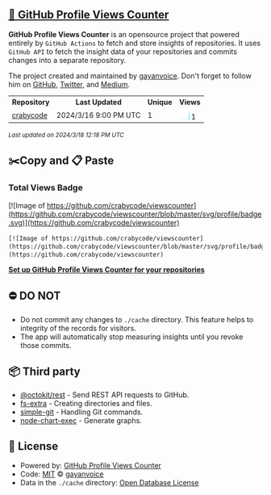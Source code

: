 ## [🚀 GitHub Profile Views Counter](https://github.com/gayanvoice/github-profile-views-counter)
**GitHub Profile Views Counter** is an opensource project that powered entirely by  `GitHub Actions` to fetch and store insights of repositories.
It uses `GitHub API` to fetch the insight data of your repositories and commits changes into a separate repository.

The project created and maintained by [gayanvoice](https://github.com/gayanvoice). Don't forget to follow him on [GitHub](https://github.com/gayanvoice), [Twitter](https://twitter.com/gayanvoice), and [Medium](https://gayanvoice.medium.com/).

<table>
	<tr>
		<th>
			Repository
		</th>
		<th>
			Last Updated
		</th>
		<th>
			Unique
		</th>
		<th>
			Views
		</th>
	</tr>
	<tr>
		<td>
			<a href="https://github.com/crabycode/viewscounter/tree/master/readme/766202793/year.md">
				crabycode
			</a>
		</td>
		<td>
			2024/3/16 9:00 PM UTC
		</td>
		<td>
			1
		</td>
		<td>
			<img alt="Response time graph" src="https://github.com/crabycode/viewscounter/raw/master/graph/766202793/small/year.png" height="20"> 1
		</td>
	</tr>
</table>

<small><i>Last updated on 2024/3/18 12:18 PM UTC</i></small>

## ✂️Copy and 📋 Paste
### Total Views Badge
[![Image of https://github.com/crabycode/viewscounter](https://github.com/crabycode/viewscounter/blob/master/svg/profile/badge.svg)](https://github.com/crabycode/viewscounter)

```readme
[![Image of https://github.com/crabycode/viewscounter](https://github.com/crabycode/viewscounter/blob/master/svg/profile/badge.svg)](https://github.com/crabycode/viewscounter)
```
[**Set up GitHub Profile Views Counter for your repositories**](https://github.com/gayanvoice/github-profile-views-counter)
## ⛔ DO NOT
- Do not commit any changes to `./cache` directory. This feature helps to integrity of the records for visitors.
- The app will automatically stop measuring insights until you revoke those commits.
## 📦 Third party

- [@octokit/rest](https://www.npmjs.com/package/@octokit/rest) - Send REST API requests to GitHub.
- [fs-extra](https://www.npmjs.com/package/fs-extra) - Creating directories and files.
- [simple-git](https://www.npmjs.com/package/simple-git) - Handling Git commands.
- [node-chart-exec](https://www.npmjs.com/package/node-chart-exec) - Generate graphs.
## 📄 License
- Powered by: [GitHub Profile Views Counter](https://github.com/gayanvoice/github-profile-views-counter)
- Code: [MIT](./LICENSE) © [gayanvoice](https://github.com/gayanvoice)
- Data in the `./cache` directory: [Open Database License](https://opendatacommons.org/licenses/odbl/1-0/)
